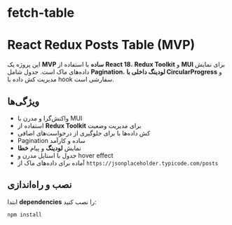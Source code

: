 # fetch-table
# React Redux Posts Table (MVP)

این پروژه یک **MVP ساده** با استفاده از **React 18**، **Redux Toolkit** و **MUI** برای نمایش داده‌های ماک است. جدول شامل **Pagination**، **لودینگ داخلی با CircularProgress** و مدیریت کش داده با hook سفارشی  است.

## ویژگی‌ها

- واکنش‌گرا و مدرن با MUI
- استفاده از **Redux Toolkit** برای مدیریت وضعیت
- کش داده‌ها با برای جلوگیری از درخواست‌های اضافی
- Pagination ساده و کارآمد
- نمایش **لودینگ** و پیام **خطا**
- جدول با استایل مدرن و hover effect
- آماده برای داده‌های ماک از `https://jsonplaceholder.typicode.com/posts`

## نصب و راه‌اندازی

ابتدا **dependencies** را نصب کنید:

```bash
npm install
